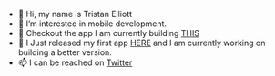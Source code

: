 - 👋 Hi, my name is Tristan Elliott
- 👀 I’m interested in mobile development.
- 💞️ Checkout the app I am currently building [THIS](https://github.com/thePlebDev/CalfBook)
- 🌱 I Just released my first app [HERE](https://play.google.com/store/apps/details?id=com.elliottsoftware.calftracker2&hl=en&gl=US) and I am currently working on building a better version.
- 📫 I can be reached on [Twitter](https://twitter.com/TristanJava)

<!---
thePlebDev/thePlebDev is a ✨ special ✨ repository because its `README.md` (this file) appears on your GitHub profile.
You can click the Preview link to take a look at your changes.
--->
